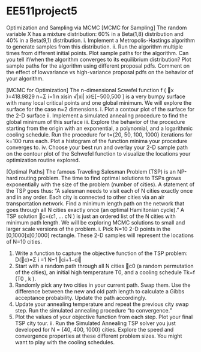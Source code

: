 # EE511project5
Optimization and Sampling via MCMC
[MCMC for Sampling]
The random variable X has a mixture distribution: 60% in a Beta(1,8) distribution and 40% in a Beta(9,1)
distribution.
i. Implement a Metropolis-Hastings algorithm to generate samples from this distribution.
ii. Run the algorithm multiple times from different initial points. Plot sample paths for the algorithm.
Can you tell if/when the algorithm converges to its equilibrium distribution?
Plot sample paths for the algorithm using different proposal pdfs. Comment on the effect of lowvariance
vs high-variance proposal pdfs on the behavior of your algorithm.

[MCMC for Optimization]
The n-dimensional Scwefel function
f ( ⃗x )=418.9829 n−Σ
i=1
n
xisin √|xi|
xi∈[−500,500 ]
is a very bumpy surface with many local critical points and one global minimum. We will explore the
surface for the case n=2 dimensions.
i. Plot a contour plot of the surface for the 2-D surface
ii. Implement a simulated annealing procedure to find the global minimum of this surface
iii. Explore the behavior of the procedure starting from the origin with an exponential, a polynomial, and a
logarithmic cooling schedule. Run the procedure for t={20, 50, 100, 1000} iterations for k=100 runs each.
Plot a histogram of the function minima your procedure converges to.
iv. Choose your best run and overlay your 2-D sample path on the contour plot of the Schwefel function to
visualize the locations your optimization routine explored.

[Optimal Paths]
The famous Traveling Salesman Problem (TSP) is an NP-hard routing problem. The time to find optimal
solutions to TSPs grows exponentially with the size of the problem (number of cities). A statement of the
TSP goes thus:
“A salesman needs to visit each of N cities exactly once and in any order. Each city is connected to other
cities via an air transportation network. Find a minimum length path on the network that goes through all
N cities exactly once (an optimal Hamiltonian cycle).”
A TSP solution ⃗c=(c1, ... cN ) is just an ordered list of the N cities with minimum path length. We will be
exploring MCMC solutions to small and larger scale versions of the problem.
i. Pick N=10 2-D points in the [0,1000]x[0,1000] rectangle. These 2-D samples will represent the
locations of N=10 cities.
1. Write a function to capture the objective function of the TSP problem:
D(⃗c)=Σ
i =1
N−1
‖ci+1−ci‖
2. Start with a random path through all N cities ⃗c0 (a random permutation of the cities), an initial
high temperature T0, and a cooling schedule Tk=f (T0 , k ).
3. Randomly pick any two cities in your current path. Swap them. Use the difference between the
new and old path length to calculate a Gibbs acceptance probability. Update the path
accordingly.
4. Update your annealing temperature and repeat the previous city swap step. Run the simulated
annealing procedure “to convergence.”
5. Plot the values of your objective function from each step. Plot your final TSP city tour.
ii. Run the Simulated Annealing TSP solver you just developed for N = {40, 400, 1000} cities. Explore
the speed and convergence properties at these different problem sizes. You might want to play with
the cooling schedules.

